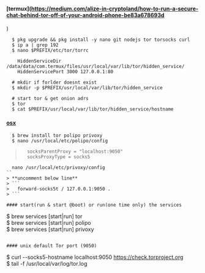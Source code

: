 #### [termux](https://medium.com/alize-in-cryptoland/how-to-run-a-secure-chat-behind-tor-off-of-your-android-phone-be83a678693d
)   
```
  $ pkg upgrade && pkg install -y nano git nodejs tor torsocks curl
  $ ip a | grep 192  
  $ nano $PREFIX/etc/tor/torrc  
```
```
    HiddenServiceDir /data/data/com.termux/files/usr/local/var/lib/tor/hidden_service/
    HiddenServicePort 3000 127.0.0.1:80
```
```
  # mkdir if forlder doesnt exist
  $ mkdir -p $PREFIX/usr/local/var/lib/tor/hidden_service   

  # start tor & get onion adrs
  $ tor
  $ cat $PREFIX/usr/local/var/lib/tor/hidden_service/hostname

```

#### [osx](https://tor.stackexchange.com/questions/20231/new-to-tor-is-not-working)
```
  $ brew install tor polipo privoxy  
  $ nano /usr/local/etc/polipo/config  
```
> ```
>   socksParentProxy = "localhost:9050"
>   socksProxyType = socks5
> ```

```
  nano /usr/local/etc/privoxy/config
``
> **uncomment below line**
> ```
>   forward-socks5t / 127.0.0.1:9050 .
> ```

#### start(run & start @boot) or run(one time only) the services
```
  $ brew services [start|run] tor  
  $ brew services [start|run] polipo  
  $ brew services [start|run] privoxy  
```    

#### unix default Tor port (9050)
```
  $ curl --socks5-hostname localhost:9050 https://check.torproject.org  
  $ tail -f /usr/local/var/log/tor.log  
```

